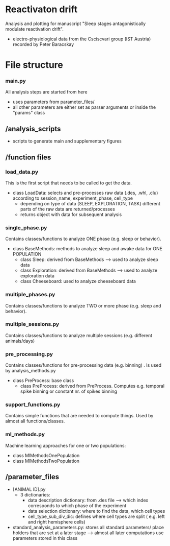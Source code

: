 # Reactivaton drift

Analysis and plotting for manuscript "Sleep stages antagonistically modulate reactivation drift".

* electro-physiological data from the Csciscvari group (IST Austria) recorded 
by Peter Baracskay

# File structure

### main.py

All analysis steps are started from here

* uses parameters from parameter_files/
* all other parameters are either set as parser arguments or inside the 
"params" class

## /analysis_scripts

* scripts to generate main and supplementary figures

## /function files

### load_data.py
This is the first script that needs to be called to get the data.

* class LoadData: selects and pre-processes raw data (.des, .whl, .clu) according to session_name,
experiment_phase, cell_type
  * depending on type of data (SLEEP, EXPLORATION, TASK) different parts of the raw data are 
  returned/processes
  * returns object with data for subsequent analysis

### single_phase.py

Contains classes/functions to analyze ONE phase (e.g. sleep or behavior).

* class BaseMethods: methods to analyze sleep and awake data for ONE POPULATION
  * class Sleep: derived from BaseMethods --> used to analyze sleep data
  * class Exploration: derived from BaseMethods --> used to analyze exploration data
  * class Cheeseboard: used to analyze cheeseboard data

### multiple_phases.py

Contains classes/functions to analyze TWO or more phase (e.g. sleep and behavior).

### multiple_sessions.py

Contains classes/functions to analyze multiple sessions (e.g. different animals/days)

### pre_processing.py

Contains classes/functions for pre-processing data (e.g. binning) . Is used by analysis_methods.py

* class PreProcess: base class
  * class PreProcess: derived from PreProcess. Computes e.g. temporal spike binning or 
  constant nr. of spikes binning

### support_functions.py
Contains simple functions that are needed to compute things. Used by almost all functions/classes.

### ml_methods.py
Machine learning approaches for one or two populations:
* class MlMethodsOnePopulation
* class MlMethodsTwoPopulation

## /parameter_files
* [ANIMAL ID].py 
  * 3 dictionaries: 
     * data description dictionary: from .des file --> which index 
  corresponds to which phase of the experiment
     * data selection dictionary: where to find the data, which cell types
     * cell_type_sub_div_dic: defines where cell types are split (
     e.g. left and right hemisphere cells) 
* standard_analysis_parameters.py: stores all standard parameters/
place holders that are set at a later stage --> almost all later computations
use parameters stored in this class
